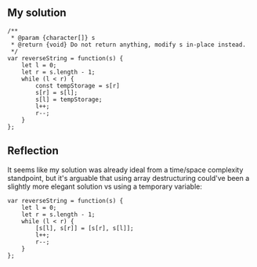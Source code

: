 ## My solution

```
/**
 * @param {character[]} s
 * @return {void} Do not return anything, modify s in-place instead.
 */
var reverseString = function(s) {
    let l = 0;
    let r = s.length - 1;
    while (l < r) {
        const tempStorage = s[r]
        s[r] = s[l];
        s[l] = tempStorage;
        l++;
        r--;
    }
};
```

## Reflection

It seems like my solution was already ideal from a time/space complexity standpoint, but it's arguable that using array destructuring could've been a slightly more elegant solution vs using a temporary variable:

```
var reverseString = function(s) {
    let l = 0;
    let r = s.length - 1;
    while (l < r) {
        [s[l], s[r]] = [s[r], s[l]];
        l++;
        r--;
    }
};
```
